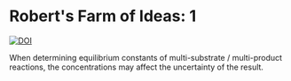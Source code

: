 # Robert's Farm of Ideas: 1

[![DOI](https://zenodo.org/badge/324523777.svg)](https://zenodo.org/badge/latestdoi/324523777)

When determining equilibrium constants of multi-substrate / multi-product reactions, the concentrations may affect the uncertainty of the result.
